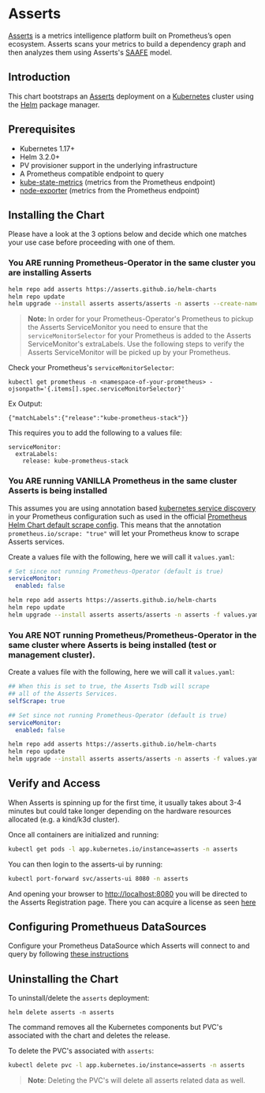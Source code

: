 # Asserts

[Asserts](http://www.asserts.ai) is a metrics intelligence platform built on Prometheus’s open ecosystem. Asserts scans your metrics to build a dependency graph and then analyzes them using Asserts's [SAAFE](https://docs.asserts.ai/understanding-saafe-model) model.

## Introduction

This chart bootstraps an [Asserts](https://www.asserts.ai) deployment on a [Kubernetes](https://kubernetes.io) cluster using the [Helm](https://helm.sh) package manager.

## Prerequisites

- Kubernetes 1.17+
- Helm 3.2.0+
- PV provisioner support in the underlying infrastructure
- A Prometheus compatible endpoint to query
- [kube-state-metrics](https://github.com/prometheus-community/helm-charts/tree/main/charts/kube-state-metrics) (metrics from the Prometheus endpoint)
- [node-exporter](https://github.com/prometheus-community/helm-charts/tree/main/charts/prometheus-node-exporter) (metrics from the Prometheus endpoint)

## Installing the Chart

Please have a look at the 3 options below and decide which one matches your use case
before proceeding with one of them.

### You ARE running Prometheus-Operator in the same cluster you are installing Asserts

```bash
helm repo add asserts https://asserts.github.io/helm-charts
helm repo update
helm upgrade --install asserts asserts/asserts -n asserts --create-namespace
```

> **Note:** In order for your Prometheus-Operator's Prometheus to pickup the Asserts ServiceMonitor
you need to ensure that the `serviceMonitorSelector` for your Prometheus is added to the Asserts
ServiceMonitor's extraLabels. Use the following steps to verify the Asserts ServiceMonitor will be
picked up by your Prometheus.

Check your Prometheus's `serviceMonitorSelector`:

```
kubectl get prometheus -n <namespace-of-your-prometheus> -ojsonpath='{.items[].spec.serviceMonitorSelector}'
```

Ex Output:

```
{"matchLabels":{"release":"kube-prometheus-stack"}}
```

This requires you to add the following to a values file:

```
serviceMonitor:
  extraLabels:
    release: kube-prometheus-stack
```

### You ARE running VANILLA Prometheus in the same cluster Asserts is being installed

This assumes you are using annotation based [kubernetes service discovery](https://prometheus.io/docs/prometheus/latest/configuration/configuration/#kubernetes_sd_config) in your Prometheus configuration such as used in the official [Prometheus Helm Chart default scrape config](https://github.com/prometheus-community/helm-charts/blob/main/charts/prometheus/values.yaml#L771). This means that the annotation `prometheus.io/scrape: "true"` will let your Prometheus know to scrape Asserts services.

Create a values file with the following, here we will call it `values.yaml`:

```yaml
# Set since not running Prometheus-Operator (default is true)
serviceMonitor:
  enabled: false
```

```bash
helm repo add asserts https://asserts.github.io/helm-charts
helm repo update
helm upgrade --install asserts asserts/asserts -n asserts -f values.yaml --create-namespace
```

### You ARE NOT running Prometheus/Prometheus-Operator in the same cluster where Asserts is being installed (test or management cluster).

Create a values file with the following, here we will call it `values.yaml`:

```yaml
## When this is set to true, the Asserts Tsdb will scrape
## all of the Asserts Services.
selfScrape: true

## Set since not running Prometheus-Operator (default is true)
serviceMonitor:
  enabled: false
```

```bash
helm repo add asserts https://asserts.github.io/helm-charts
helm repo update
helm upgrade --install asserts asserts/asserts -n asserts -f values.yaml --create-namespace
```


## Verify and Access

When Asserts is spinning up for the first time, it usually takes about 3-4 minutes
but could take longer depending on the hardware resources allocated (e.g. a kind/k3d cluster).

Once all containers are initialized and running:

```bash
kubectl get pods -l app.kubernetes.io/instance=asserts -n asserts
```

You can then login to the asserts-ui by running:

```bash
kubectl port-forward svc/asserts-ui 8080 -n asserts
```

And opening your browser to [http://localhost:8080](http://localhost:8080)
you will be directed to the Asserts Registration page. There you can acquire
a license as seen [here](https://docs.asserts.ai/getting-started/self-hosted/helm-chart#see-the-data)

## Configuring Promethueus DataSources

Configure your Prometheus DataSource which Asserts will connect to
and query by following [these instructions](https://docs.asserts.ai/integrations/data-source/prometheus)

## Uninstalling the Chart

To uninstall/delete the `asserts` deployment:

```console
helm delete asserts -n asserts
```

The command removes all the Kubernetes components but PVC's associated with the chart and deletes the release.

To delete the PVC's associated with `asserts`:

```bash
kubectl delete pvc -l app.kubernetes.io/instance=asserts -n asserts
```

> **Note**: Deleting the PVC's will delete all asserts related data as well.
